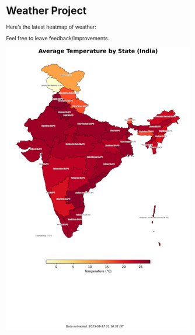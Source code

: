 # Weather Project

Here’s the latest heatmap of weather:

Feel free to leave feedback/improvements.

![India Heatmap](docs/assets/india_heatmap.png?v=C9BD32)
